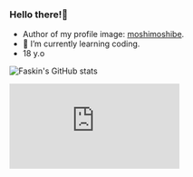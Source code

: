 ### Hello there!👋
- Author of my profile image: [moshimoshibe](https://www.instagram.com/moshimoshibe/).
- 🌱 I’m currently learning coding.
- 18 y.o


![Faskin's GitHub stats](https://github-readme-stats.faskin.vercel.app/api?username=Faskin&show_icons=true&theme=synthwave)

[![Spotify](https://novatorem.faskin.vercel.app/api/spotify.py)](https://open.spotify.com/user/Faskin)

<!--
**Faskin/Faskin** is a ✨ _special_ ✨ repository because its `README.md` (this file) appears on your GitHub profile.

Here are some ideas to get you started:

- 🔭 I’m currently working on ...
- 🌱 I’m currently learning ...
- 👯 I’m looking to collaborate on ...
- 🤔 I’m looking for help with ...
- 💬 Ask me about ...
- 📫 How to reach me: ...
- 😄 Pronouns: ...
- ⚡ Fun fact: ...
-->
